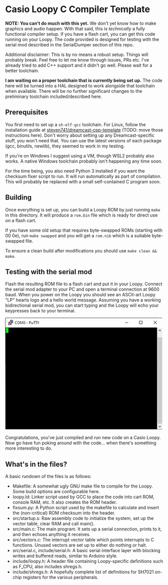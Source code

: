 # Casio Loopy C Compiler Template

**NOTE: You can't do much with this yet.** We don't yet know how to make graphics and audio happen.
With that said, this is *technically* a fully functional compiler setup.
If you have a flash cart, you can get this code running on your Loopy.
The code provided is designed for testing with the serial mod described in the SerialDumper section of this repo.  

Additional disclaimer: This is by no means a robust setup. Things will probably break.
Feel free to let me know through issues, PRs etc.
I've already tried to add C++ support and it didn't go well. Please wait for a better toolchain.  

**I am waiting on a proper toolchain that is currently being set up.**
The code here will be turned into a HAL designed to work alongside that toolchain when available.
There will be no further significant changes to the preliminary toolchain included/described here.  

## Prerequisites

You first need to set up a `sh-elf-gcc` toolchain. For Linux, follow the installation guide at
[steven741/dreamcast-cpp-template](https://github.com/steven741/dreamcast-cpp-template)
(TODO: move those instructions here).
Don't worry about setting up any Dreamcast-specific stuff, you won't need that.
You can use the latest versions of each package (gcc, binutils, newlib), they seemed to work in my testing.  

If you're on Windows I suggest using a VM, though WSL2 probably also works.
A native Windows toolchain probably isn't happening any time soon.  

For the time being, you also need Python 3 installed if you want the checksum fixer script to run.
It will run automatically as part of compilation.
This will probably be replaced with a small self-contained C program soon.  

## Building

Once everything is set up, you can build a Loopy ROM by just running `make` in this directory.
It will produce a `rom.bin` file which is ready for direct use on a flash cart.  

If you have some old setup that requires byte-swapped ROMs (starting with 00 0e),
run `make swapped` and you will get a `rom.nib` which is a suitable byte-swapped file.  

To ensure a clean build after modifications you should use `make clean && make`.  

## Testing with the serial mod

Flash the resulting ROM file to a flash cart and put it in your Loopy.
Connect the serial mod adapter to your PC and open a terminal connection at 9600 baud.
When you power on the Loopy you should see an ASCII-art Loopy "LP" hearts logo and a hello world message.
Assuming you have a working bidirectional serial mod, you can start typing and the Loopy will echo your keypresses back to your terminal.  

![serialdemo.gif](serialdemo.gif)

Congratulations, you've just compiled and run new code on a Casio Loopy.
Now go have fun poking around with the code... when there's something more interesting to do.  

## What's in the files?

A basic rundown of the files is as follows:  
- Makefile: A somewhat ugly GNU make file to compile for the Loopy. Some build options are configurable here.
- loopy.ld: Linker script used by GCC to place the code into cart ROM, console RAM, etc. It also creates the ROM header.
- fixsum.py: A Python script used by the makefile to calculate and insert the (non-critical) ROM checksum into the header.
- src/startup.s: Raw assembly code to initialize the system, set up the vector table, clear RAM and call main().
- src/main.c: The main program. It sets up a serial connection, prints to it, and then echoes anything it receives.
- src/vectors.c: The interrupt vector table which points interrupts to C functions. Unused vectors are set up to either do nothing or halt.
- src/serial.c, include/serial.h: A basic serial interface layer with blocking writes and buffered reads, similar to Arduino style.
- include/loopy.h: A header file containing Loopy-specific definitions such as F_CPU, also includes shregs.h.
- include/shregs.h: A hopefully complete list of definitions for SH7021 on-chip registers for the various peripherals.
